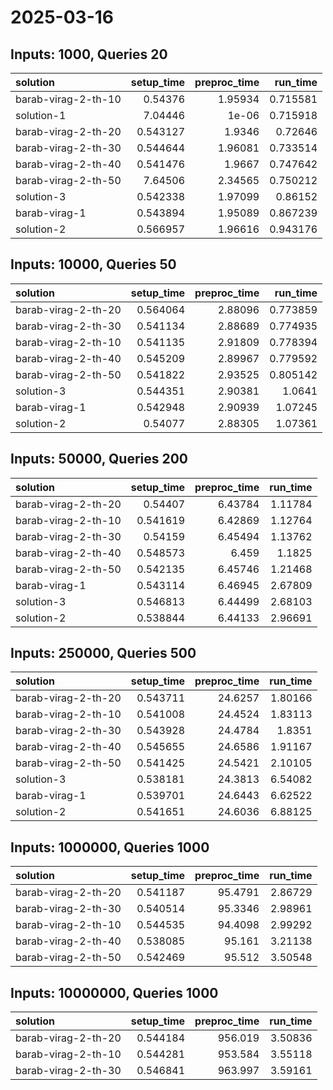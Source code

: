 # 2025-03-16

## Inputs: 1000, Queries 20

| solution            |   setup_time |   preproc_time |   run_time |
|:--------------------|-------------:|---------------:|-----------:|
| barab-virag-2-th-10 |     0.54376  |        1.95934 |   0.715581 |
| solution-1          |     7.04446  |        1e-06   |   0.715918 |
| barab-virag-2-th-20 |     0.543127 |        1.9346  |   0.72646  |
| barab-virag-2-th-30 |     0.544644 |        1.96081 |   0.733514 |
| barab-virag-2-th-40 |     0.541476 |        1.9667  |   0.747642 |
| barab-virag-2-th-50 |     7.64506  |        2.34565 |   0.750212 |
| solution-3          |     0.542338 |        1.97099 |   0.86152  |
| barab-virag-1       |     0.543894 |        1.95089 |   0.867239 |
| solution-2          |     0.566957 |        1.96616 |   0.943176 |

## Inputs: 10000, Queries 50

| solution            |   setup_time |   preproc_time |   run_time |
|:--------------------|-------------:|---------------:|-----------:|
| barab-virag-2-th-20 |     0.564064 |        2.88096 |   0.773859 |
| barab-virag-2-th-30 |     0.541134 |        2.88689 |   0.774935 |
| barab-virag-2-th-10 |     0.541135 |        2.91809 |   0.778394 |
| barab-virag-2-th-40 |     0.545209 |        2.89967 |   0.779592 |
| barab-virag-2-th-50 |     0.541822 |        2.93525 |   0.805142 |
| solution-3          |     0.544351 |        2.90381 |   1.0641   |
| barab-virag-1       |     0.542948 |        2.90939 |   1.07245  |
| solution-2          |     0.54077  |        2.88305 |   1.07361  |

## Inputs: 50000, Queries 200

| solution            |   setup_time |   preproc_time |   run_time |
|:--------------------|-------------:|---------------:|-----------:|
| barab-virag-2-th-20 |     0.54407  |        6.43784 |    1.11784 |
| barab-virag-2-th-10 |     0.541619 |        6.42869 |    1.12764 |
| barab-virag-2-th-30 |     0.54159  |        6.45494 |    1.13762 |
| barab-virag-2-th-40 |     0.548573 |        6.459   |    1.1825  |
| barab-virag-2-th-50 |     0.542135 |        6.45746 |    1.21468 |
| barab-virag-1       |     0.543114 |        6.46945 |    2.67809 |
| solution-3          |     0.546813 |        6.44499 |    2.68103 |
| solution-2          |     0.538844 |        6.44133 |    2.96691 |

## Inputs: 250000, Queries 500

| solution            |   setup_time |   preproc_time |   run_time |
|:--------------------|-------------:|---------------:|-----------:|
| barab-virag-2-th-20 |     0.543711 |        24.6257 |    1.80166 |
| barab-virag-2-th-10 |     0.541008 |        24.4524 |    1.83113 |
| barab-virag-2-th-30 |     0.543928 |        24.4784 |    1.8351  |
| barab-virag-2-th-40 |     0.545655 |        24.6586 |    1.91167 |
| barab-virag-2-th-50 |     0.541425 |        24.5421 |    2.10105 |
| solution-3          |     0.538181 |        24.3813 |    6.54082 |
| barab-virag-1       |     0.539701 |        24.6443 |    6.62522 |
| solution-2          |     0.541651 |        24.6036 |    6.88125 |

## Inputs: 1000000, Queries 1000

| solution            |   setup_time |   preproc_time |   run_time |
|:--------------------|-------------:|---------------:|-----------:|
| barab-virag-2-th-20 |     0.541187 |        95.4791 |    2.86729 |
| barab-virag-2-th-30 |     0.540514 |        95.3346 |    2.98961 |
| barab-virag-2-th-10 |     0.544535 |        94.4098 |    2.99292 |
| barab-virag-2-th-40 |     0.538085 |        95.161  |    3.21138 |
| barab-virag-2-th-50 |     0.542469 |        95.512  |    3.50548 |

## Inputs: 10000000, Queries 1000

| solution            |   setup_time |   preproc_time |   run_time |
|:--------------------|-------------:|---------------:|-----------:|
| barab-virag-2-th-20 |     0.544184 |        956.019 |    3.50836 |
| barab-virag-2-th-10 |     0.544281 |        953.584 |    3.55118 |
| barab-virag-2-th-30 |     0.546841 |        963.997 |    3.59161 |